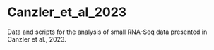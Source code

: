 # Canzler_et_al_2023
Data and scripts for the analysis of small RNA-Seq data presented in Canzler et al., 2023.
